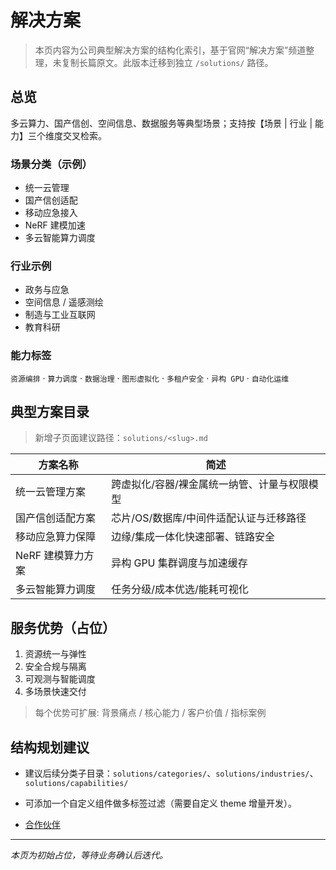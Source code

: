 # 解决方案

<div class="page-updated"><Updated /></div>

> 本页内容为公司典型解决方案的结构化索引，基于官网“解决方案”频道整理，未复制长篇原文。此版本迁移到独立 `/solutions/` 路径。

<SolutionsIndex />

## 总览
多云算力、国产信创、空间信息、数据服务等典型场景；支持按【场景 | 行业 | 能力】三个维度交叉检索。

### 场景分类（示例）
- 统一云管理
- 国产信创适配
- 移动应急接入
- NeRF 建模加速
- 多云智能算力调度

### 行业示例
- 政务与应急
- 空间信息 / 遥感测绘
- 制造与工业互联网
- 教育科研

### 能力标签
`资源编排` · `算力调度` · `数据治理` · `图形虚拟化` · `多租户安全` · `异构 GPU` · `自动化运维`

## 典型方案目录
> 新增子页面建议路径：`solutions/<slug>.md`

| 方案名称 | 简述 |
| -------- | ---- |
| 统一云管理方案 | 跨虚拟化/容器/裸金属统一纳管、计量与权限模型 |
| 国产信创适配方案 | 芯片/OS/数据库/中间件适配认证与迁移路径 |
| 移动应急算力保障 | 边缘/集成一体化快速部署、链路安全 |
| NeRF 建模算力方案 | 异构 GPU 集群调度与加速缓存 |
| 多云智能算力调度 | 任务分级/成本优选/能耗可视化 |

## 服务优势（占位）
1. 资源统一与弹性
2. 安全合规与隔离
3. 可观测与智能调度
4. 多场景快速交付

> 每个优势可扩展: 背景痛点 / 核心能力 / 客户价值 / 指标案例

## 结构规划建议
- 建议后续分类子目录：`solutions/categories/`、`solutions/industries/`、`solutions/capabilities/`
- 可添加一个自定义组件做多标签过滤（需要自定义 theme 增量开发）。

- [合作伙伴](/partners/index.md)

---
_本页为初始占位，等待业务确认后迭代。_
